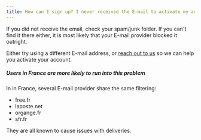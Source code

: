 ```yaml
---
title: How can I sign up? I never received the E-mail to activate my account!
---
```


If you did not receive the email, check your spam/junk folder. If you can't find it there either, it is most likely that your E-mail provider blocked it outright.

Either try using a different E-mail address, or [reach out to us](https://chat.freesewing.org/) so we can help you activate your account.

<Note>

##### Users in France are more likely to run into this problem

In in France, several E-mail provider share the same filtering:

- free.fr
- laposte.net
- organge.fr
- sfr.fr

They are all known to cause issues with deliveries.

</Note>
